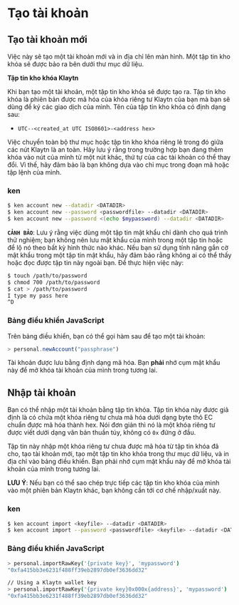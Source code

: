 # Tạo tài khoản <a id="creating-accounts"></a>

## Tạo tài khoản mới <a id="creating-a-new-account"></a>

Việc này sẽ tạo một tài khoản mới và in địa chỉ lên màn hình. Một tập tin kho khóa sẽ được bảo ra bên dưới thư mục dữ liệu.

**Tập tin kho khóa Klaytn**

Khi bạn tạo một tài khoản, một tập tin kho khóa sẽ được tạo ra. Tập tin kho khóa là phiên bản được mã hóa của khóa riêng tư Klaytn của bạn mà bạn sẽ dùng để ký các giao dịch của mình. Tên của tập tin kho khóa có định dạng sau:

* `UTC--<created_at UTC ISO8601>-<address hex>`

Việc chuyển toàn bộ thư mục hoặc tập tin kho khóa riêng lẻ trong đó giữa các nút Klaytn là an toàn. Hãy lưu ý rằng trong trường hợp bạn đang thêm khóa vào nút của mình từ một nút khác, thứ tự của các tài khoản có thể thay đổi. Vì thế, hãy đảm bảo là bạn không dựa vào chỉ mục trong đoạn mã hoặc tập lệnh của mình.

### ken <a id="ken"></a>

```bash
$ ken account new --datadir <DATADIR>
$ ken account new --password <passwordfile> --datadir <DATADIR>
$ ken account new --password <(echo $mypassword) --datadir <DATADIR>
```

**`CẢNH BẢO`**: Lưu ý rằng việc dùng một tập tin mật khẩu chỉ dành cho quá trình thử nghiệm; bạn không nên lưu mật khẩu của mình trong một tập tin hoặc để lộ nó theo bất kỳ hình thức nào khác. Nếu bạn sử dụng tính năng gắn cờ mật khẩu trong một tập tin mật khẩu, hãy đảm bảo rằng không ai có thể thấy hoặc đọc được tập tin này ngoài bạn. Để thực hiện việc này:

```bash
$ touch /path/to/password
$ chmod 700 /path/to/password
$ cat > /path/to/password
I type my pass here
^D
```

### Bảng điều khiển JavaScript <a id="javascript-console"></a>

Trên bảng điều khiển, bạn có thể gọi hàm sau để tạo một tài khoản:

```javascript
> personal.newAccount("passphrase")
```

Tài khoản được lưu bằng định dạng mã hóa. Bạn **phải** nhớ cụm mật khẩu này để mở khóa tài khoản của mình trong tương lai.

## Nhập tài khoản <a id="importing-an-account"></a>

Bạn có thể nhập một tài khoản bằng tập tin khóa. Tập tin khóa này được giả định là có chứa một khóa riêng tư chưa mã hóa dưới dạng byte thô EC chuẩn được mã hóa thành hex. Nói đơn giản thì nó là một khóa riêng tư được viết dưới dạng văn bản thuần túy, không có `0x` đứng ở đầu.

Tập tin này nhập một khóa riêng tư chưa được mã hóa từ tập tin khóa đã cho, tạo tài khoản mới, tạo một tập tin kho khóa trong thư mục dữ liệu, và in địa chỉ vào bảng điều khiển. Bạn phải nhớ cụm mật khẩu này để mở khóa tài khoản của mình trong tương lai.

**LƯU Ý**: Nếu bạn có thể sao chép trực tiếp các tập tin kho khóa của mình vào một phiên bản Klaytn khác, bạn không cần tới cơ chế nhập/xuất này.

### ken <a id="ken-1"></a>

```bash
$ ken account import <keyfile> --datadir <DATADIR>
$ ken account import --password <passwordfile> <keyfile> --datadir <DATADIR>
```

### Bảng điều khiển JavaScript <a id="javascript-console-1"></a>

```bash
> personal.importRawKey('{private key}', 'mypassword')
"0xfa415bb3e6231f488ff39eb2897db0ef3636dd32"​

// Using a Klaytn wallet key
> personal.importRawKey('{private key}0x000x{address}', 'mypassword')
"0xfa415bb3e6231f488ff39eb2897db0ef3636dd32"
```



